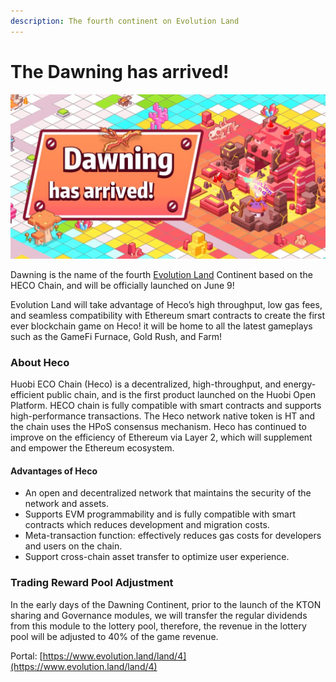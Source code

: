 ```yaml
---
description: The fourth continent on Evolution Land
---
```


# The Dawning has arrived!

![](../../.gitbook/assets/image%20%287%29.png)

Dawning is the name of the fourth [Evolution Land](https://www.evolution.land/) Continent based on the HECO Chain, and will be officially launched on June 9!

Evolution Land will take advantage of Heco’s high throughput, low gas fees, and seamless compatibility with Ethereum smart contracts to create the first ever blockchain game on Heco! it will be home to all the latest gameplays such as the GameFi Furnace, Gold Rush, and Farm!



### About Heco

Huobi ECO Chain \(Heco\) is a decentralized, high-throughput, and energy-efficient public chain, and is the first product launched on the Huobi Open Platform. HECO chain is fully compatible with smart contracts and supports high-performance transactions. The Heco network native token is HT and the chain uses the HPoS consensus mechanism. Heco has continued to improve on the efficiency of Ethereum via Layer 2, which will supplement and empower the Ethereum ecosystem.

#### Advantages of Heco

* An open and decentralized network that maintains the security of the network and assets.
* Supports EVM programmability and is fully compatible with smart contracts which reduces development and migration costs.
* Meta-transaction function: effectively reduces gas costs for developers and users on the chain.
* Support cross-chain asset transfer to optimize user experience.

### Trading Reward Pool Adjustment

In the early days of the Dawning Continent, prior to the launch of the KTON sharing and Governance modules, we will transfer the regular dividends from this module to the lottery pool, therefore, the revenue in the lottery pool will be adjusted to 40% of the game revenue.

Portal: [https://www.evolution.land/land/4](https://www.evolution.land/land/4)

